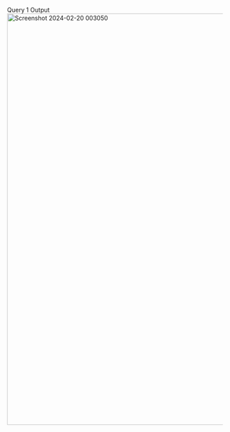Query 1 Output
<img width="960" alt="Screenshot 2024-02-20 003050" src="https://github.com/yash8245/sql-analysis-task/assets/135498759/6ff66205-42f3-4291-9b98-e8f42843ee7a">

